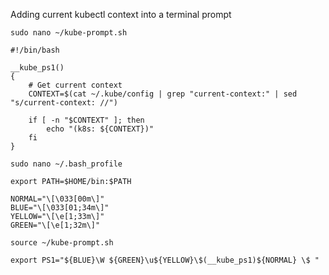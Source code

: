 Adding current kubectl context into a terminal prompt

`sudo nano ~/kube-prompt.sh`

```
#!/bin/bash

__kube_ps1()
{
    # Get current context
    CONTEXT=$(cat ~/.kube/config | grep "current-context:" | sed "s/current-context: //")

    if [ -n "$CONTEXT" ]; then
        echo "(k8s: ${CONTEXT})"
    fi
}
```


`sudo nano ~/.bash_profile`

```
export PATH=$HOME/bin:$PATH

NORMAL="\[\033[00m\]"
BLUE="\[\033[01;34m\]"
YELLOW="\[\e[1;33m\]"
GREEN="\[\e[1;32m\]"

source ~/kube-prompt.sh

export PS1="${BLUE}\W ${GREEN}\u${YELLOW}\$(__kube_ps1)${NORMAL} \$ "
```




